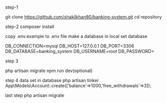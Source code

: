 step-1

git clone https://github.com/shakilkhan80/banking-system.git
cd repository

step-2
composer install

copy .env.example to .env file
make a database in local
set database 

DB_CONNECTION=mysql
DB_HOST=127.0.0.1
DB_PORT=3306
DB_DATABASE=banking_system
DB_USERNAME=root
DB_PASSWORD=

step 3 

php artisan migrate
npm run dev(optional)

step 4
data set in database
php artisan tinker
App\Models\Account::create(['balance'=>1000,'free_withdrawals'=>3]);

last step 
php artisan migrate

